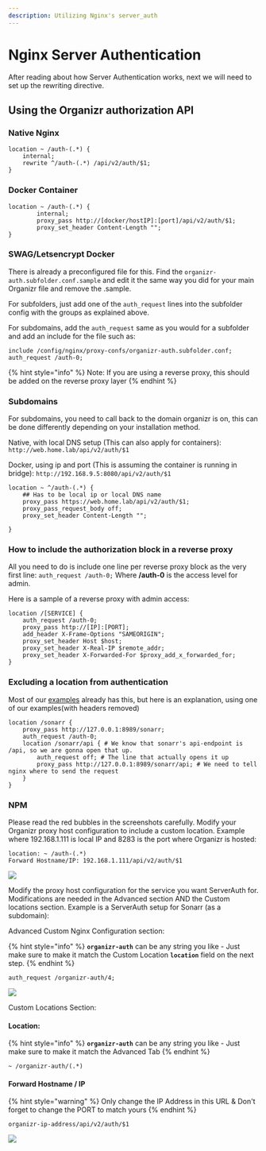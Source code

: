 ```yaml
---
description: Utilizing Nginx's server_auth
---
```


# Nginx Server Authentication

After reading about how Server Authentication works, next we will need to set up the rewriting directive.

## Using the Organizr authorization API

### Native Nginx

```text
location ~ /auth-(.*) {
	internal;
	rewrite ^/auth-(.*) /api/v2/auth/$1;
}
```

### Docker Container

```text
location ~ /auth-(.*) {
        internal;
        proxy_pass http://[docker/hostIP]:[port]/api/v2/auth/$1;
        proxy_set_header Content-Length "";
}
```

### **SWAG/Letsencrypt Docker**

There is already a preconfigured file for this. Find the `organizr-auth.subfolder.conf.sample` and edit it the same way you did for your main Organizr file and remove the .sample.

For subfolders, just add one of the `auth_request` lines into the subfolder config with the groups as explained above.

For subdomains, add the `auth_request` same as you would for a subfolder and add an include for the file such as:

```text
include /config/nginx/proxy-confs/organizr-auth.subfolder.conf;
auth_request /auth-0;
```

{% hint style="info" %}
Note: If you are using a reverse proxy, this should be added on the reverse proxy layer
{% endhint %}

### **Subdomains**

For subdomains, you need to call back to the domain organizr is on, this can be done differently depending on your installation method.

Native, with local DNS setup \(This can also apply for containers\): `http://web.home.lab/api/v2/auth/$1`

Docker, using ip and port \(This is assuming the container is running in bridge\): `http://192.168.9.5:8080/api/v2/auth/$1`

```text
location ~ ^/auth-(.*) {
    ## Has to be local ip or local DNS name
    proxy_pass https://web.home.lab/api/v2/auth/$1;
    proxy_pass_request_body off;
    proxy_set_header Content-Length "";
    
}
```

### **How to include the authorization block in a reverse proxy**

All you need to do is include one line per reverse proxy block as the very first line: `auth_request /auth-0;` Where **/auth-0** is the access level for admin. 

Here is a sample of a reverse proxy with admin access:

```text
location /[SERVICE] {
    auth_request /auth-0;
    proxy_pass http://[IP]:[PORT];
    add_header X-Frame-Options "SAMEORIGIN";
    proxy_set_header Host $host;
    proxy_set_header X-Real-IP $remote_addr;
    proxy_set_header X-Forwarded-For $proxy_add_x_forwarded_for;
}
```

### **Excluding a location from authentication**

Most of our [examples](https://github.com/organizrTools/Config-Collections-for-Nginx/blob/master/Apps/sonarr.conf) already has this, but here is an explanation, using one of our examples\(with headers removed\)

```text
location /sonarr {
    proxy_pass http://127.0.0.1:8989/sonarr;
    auth_request /auth-0;
    location /sonarr/api { # We know that sonarr's api-endpoint is /api, so we are gonna open that up.
        auth_request off; # The line that actually opens it up
        proxy_pass http://127.0.0.1:8989/sonarr/api; # We need to tell nginx where to send the request
    }
}
```

### NPM

Please read the red bubbles in the screenshots carefully. Modify your Organizr proxy host configuration to include a custom location. Example where 192.168.1.111 is local IP and 8283 is the port where Organizr is hosted:

```text
location: ~ /auth-(.*)
Forward Hostname/IP: 192.168.1.111/api/v2/auth/$1
```

![](../../.gitbook/assets/image%20%2867%29.png)

Modify the proxy host configuration for the service you want ServerAuth for. Modifications are needed in the Advanced section AND the Custom locations section.  Example is a ServerAuth setup for Sonarr \(as a subdomain\):

Advanced Custom Nginx Configuration section:

{% hint style="info" %}
**`organizr-auth`** can be any string you like - Just make sure to make it match the Custom Location **`location`** field on the next step.
{% endhint %}

```text
auth_request /organizr-auth/4;
```

![](../../.gitbook/assets/image%20%2865%29.png)

Custom Locations Section:

#### Location:

{% hint style="info" %}
**`organizr-auth`** can be any string you like - Just make sure to make it match the Advanced Tab
{% endhint %}

```text
~ /organizr-auth/(.*)
```

#### Forward Hostname / IP

{% hint style="warning" %}
Only change the IP Address in this URL & Don't forget to change the PORT to match yours
{% endhint %}

```text
organizr-ip-address/api/v2/auth/$1
```

![](../../.gitbook/assets/image%20%2868%29.png)

